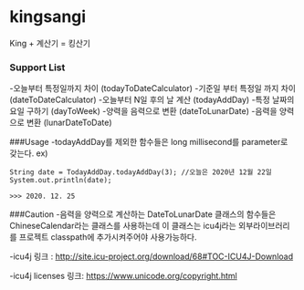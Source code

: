 # kingsangi
King + 계산기 = 킹산기



### Support List
-오늘부터 특정일까지 차이 (todayToDateCalculator) 
-기준일 부터 특정일 까지 차이 (dateToDateCalculator)
-오늘부터 N일 후의 날 계산 (todayAddDay)
-특정 날짜의 요일 구하기 (dayToWeek)
-양력을 음력으로 변환 (dateToLunarDate)
-음력을 양력으로 변환 (lunarDateToDate)

###Usage
-todayAddDay를 제외한 함수들은 long millisecond를 parameter로 갖는다.
 ex)
```
String date = TodayAddDay.todayAddDay(3); //오늘은 2020년 12월 22일
System.out.println(date);

>>> 2020. 12. 25
```

###Caution
-음력을 양력으로 계산하는 DateToLunarDate 클래스의 함수들은 ChineseCalendar라는 클래스를 사용하는데
 이 클래스는 icu4j라는 외부라이브러리를 프로젝트 classpath에 추가시켜주어야 사용가능하다.
 
 -icu4j 링크 : http://site.icu-project.org/download/68#TOC-ICU4J-Download
              
  
 -icu4j licenses
  링크: https://www.unicode.org/copyright.html
